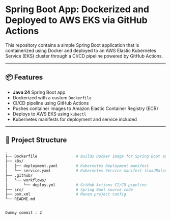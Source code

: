 # Spring Boot App: Dockerized and Deployed to AWS EKS via GitHub Actions

This repository contains a simple Spring Boot application that is containerized using Docker and deployed to an AWS Elastic Kubernetes Service (EKS) cluster through a CI/CD pipeline powered by GitHub Actions.

---

## 📦 Features

- **Java 24** Spring Boot app
- Dockerized with a custom `Dockerfile`
- CI/CD pipeline using GitHub Actions
- Pushes container images to Amazon Elastic Container Registry (ECR)
- Deploys to AWS EKS using `kubectl`
- Kubernetes manifests for deployment and service included

---

## 📁 Project Structure

```bash
.
├── Dockerfile                 # Builds Docker image for Spring Boot app (Java 24)
├── k8s/
│   ├── deployment.yaml        # Kubernetes Deployment manifest
│   └── service.yaml           # Kubernetes Service manifest (LoadBalancer)
├── .github/
│   └── workflows/
│       └── deploy.yml         # GitHub Actions CI/CD pipeline
├── src/                       # Spring Boot source code
├── pom.xml                    # Maven project config
└── README.md


Dummy commit : 2

